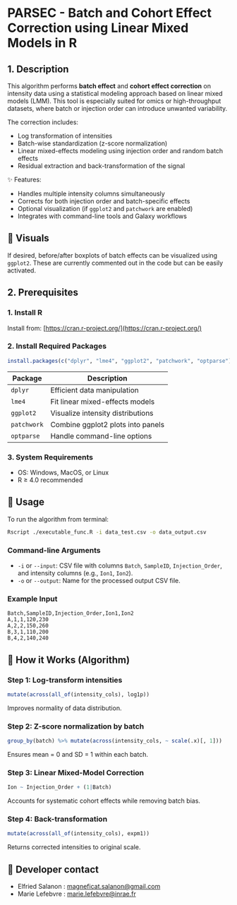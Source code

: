 # PARSEC - Batch and Cohort Effect Correction using Linear Mixed Models in R

## 1. Description
This algorithm performs **batch effect** and **cohort effect correction** on intensity data using a statistical modeling approach based on linear mixed models (LMM). This tool is especially suited for omics or high-throughput datasets, where batch or injection order can introduce unwanted variability.

The correction includes:
- Log transformation of intensities
- Batch-wise standardization (z-score normalization)
- Linear mixed-effects modeling using injection order and random batch effects
- Residual extraction and back-transformation of the signal

✨ Features:
- Handles multiple intensity columns simultaneously
- Corrects for both injection order and batch-specific effects
- Optional visualization (if `ggplot2` and `patchwork` are enabled)
- Integrates with command-line tools and Galaxy workflows

## 🎥 Visuals
If desired, before/after boxplots of batch effects can be visualized using `ggplot2`. 
These are currently commented out in the code but can be easily activated.

## 2. Prerequisites

### 1. Install R
Install from: [https://cran.r-project.org/](https://cran.r-project.org/)

### 2. Install Required Packages
```r
install.packages(c("dplyr", "lme4", "ggplot2", "patchwork", "optparse"))
```

| Package       | Description                                                  |
| ------------- | ------------------------------------------------------------ |
| `dplyr`       | Efficient data manipulation                                  |
| `lme4`        | Fit linear mixed-effects models                              |
| `ggplot2`     | Visualize intensity distributions                            |
| `patchwork`   | Combine ggplot2 plots into panels                            |
| `optparse`    | Handle command-line options                                  |

### 3. System Requirements
- OS: Windows, MacOS, or Linux
- R ≥ 4.0 recommended

## 🚀 Usage

To run the algorithm from terminal:

```bash
Rscript ./executable_func.R -i data_test.csv -o data_output.csv
```

### Command-line Arguments
- `-i` or `--input`: CSV file with columns `Batch`, `SampleID`, `Injection_Order`, and intensity columns (e.g., `Ion1`, `Ion2`).
- `-o` or `--output`: Name for the processed output CSV file.

### Example Input
```csv
Batch,SampleID,Injection_Order,Ion1,Ion2
A,1,1,120,230
A,2,2,150,260
B,3,1,110,200
B,4,2,140,240
```

## 🧠 How it Works (Algorithm)

### Step 1: Log-transform intensities
```r
mutate(across(all_of(intensity_cols), log1p))
```
Improves normality of data distribution.

### Step 2: Z-score normalization by batch
```r
group_by(batch) %>% mutate(across(intensity_cols, ~ scale(.x)[, 1]))
```
Ensures mean = 0 and SD = 1 within each batch.

### Step 3: Linear Mixed-Model Correction
```r
Ion ~ Injection_Order + (1|Batch)
```
Accounts for systematic cohort effects while removing batch bias.

### Step 4: Back-transformation
```r
mutate(across(all_of(intensity_cols), expm1))
```
Returns corrected intensities to original scale.


## 👥 Developer contact
- Elfried Salanon : magneficat.salanon@gmail.com
- Marie Lefebvre : marie.lefebvre@inrae.fr
